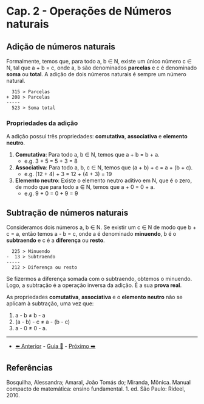 # Cap. 2 - Operações de Números naturais

## Adição de números naturais

Formalmente, temos que, para todo a, b ∈ N, existe um único número c ∈ N, tal que a + b = c, onde a, b são denominados **parcelas** e c é denominado **soma** ou **total**. A adição de dois números naturais é sempre um número natural.

```
  315 > Parcelas
+ 208 > Parcelas
-----
  523 > Soma total
```

### Propriedades da adição

A adição possui três propriedades: **comutativa**, **associativa** e **elemento neutro**.

1. **Comutativa**: Para todo a, b ∈ N, temos que a + b = b + a.
    * e.g. 3 + 5 = 5 + 3 = 8
2. **Associativa**: Para todo a, b, c ∈ N, temos que (a + b) + c = a + (b + c).
    * e.g. (12 + 4) + 3 = 12 + (4 + 3) = 19
3. **Elemento neutro**: Existe o elemento neutro aditivo em N, que é o zero, de modo que para todo a ∈ N, temos que a + 0 = 0 + a.
    * e.g. 9 + 0 = 0 + 9 = 9

## Subtração de números naturais

Consideramos dois números a, b ∈ N. Se existir um c ∈ N de modo que b + c = a, então temos a - b = c, onde a é denominado **minuendo**, b é o **subtraendo** e c é a **diferença** ou **resto**.

```
  225 > Minuendo
-  13 > Subtraendo
-----
  212 > Diferença ou resto
```

Se fizermos a diferença somada com o subtraendo, obtemos o minuendo. Logo, a subtração é a operação inversa da adição. É a sua **prova real**.

As propriedades **comutativa**, **associativa** e o **elemento neutro** não se aplicam à subtração, uma vez que:
1. a - b ≠ b - a
2. (a - b) - c ≠ a - (b - c)
3. a - 0 ≠ 0 - a.

---

- [⬅️ Anterior](1-numeros-e-conjuntos.md) - [Guia 📝](../guia-de-matematica.md) - [Próximo ➡️](2-operacao-de-numeros-naturais.md)

## Referências

Bosquilha, Alessandra; Amaral, João Tomás do; Miranda, Mônica. Manual compacto de matemática: ensino fundamental. 1. ed. São Paulo: Rideel, 2010.
